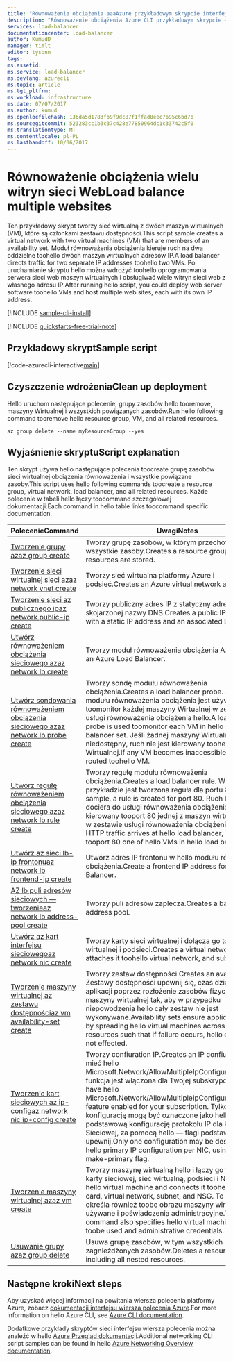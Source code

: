 ```yaml
---
title: "Równoważenie obciążenia aaaAzure przykładowym skrypcie interfejsu wiersza polecenia — wiele witryn sieci Web z wiersza polecenia platformy Azure hello | Dokumentacja firmy Microsoft"
description: "Równoważenie obciążenia Azure CLI przykładowym skrypcie — wiele witryn sieci Web toohello tej samej maszyny wirtualnej"
services: load-balancer
documentationcenter: load-balancer
author: KumudD
manager: timlt
editor: tysonn
tags: 
ms.assetid: 
ms.service: load-balancer
ms.devlang: azurecli
ms.topic: article
ms.tgt_pltfrm: 
ms.workload: infrastructure
ms.date: 07/07/2017
ms.author: kumud
ms.openlocfilehash: 136da5d1783fb9f9dc87f1ffad8eec7b95c6bd7b
ms.sourcegitcommit: 523283cc1b3c37c428e77850964dc1c33742c5f0
ms.translationtype: MT
ms.contentlocale: pl-PL
ms.lasthandoff: 10/06/2017
---
```

# <a name="load-balance-multiple-websites"></a><span data-ttu-id="39087-103">Równoważenie obciążenia wielu witryn sieci Web</span><span class="sxs-lookup"><span data-stu-id="39087-103">Load balance multiple websites</span></span>

<span data-ttu-id="39087-104">Ten przykładowy skrypt tworzy sieć wirtualną z dwóch maszyn wirtualnych (VM), które są członkami zestawu dostępności.</span><span class="sxs-lookup"><span data-stu-id="39087-104">This script sample creates a virtual network with two virtual machines (VM) that are members of an availability set.</span></span> <span data-ttu-id="39087-105">Moduł równoważenia obciążenia kieruje ruch na dwa oddzielne toohello dwóch maszyn wirtualnych adresów IP.</span><span class="sxs-lookup"><span data-stu-id="39087-105">A load balancer directs traffic for two separate IP addresses toohello two VMs.</span></span> <span data-ttu-id="39087-106">Po uruchamianie skryptu hello można wdrożyć toohello oprogramowania serwera sieci web maszyn wirtualnych i obsługiwać wiele witryn sieci web z własnego adresu IP.</span><span class="sxs-lookup"><span data-stu-id="39087-106">After running hello script, you could deploy web server software toohello VMs and host multiple web sites, each with its own IP address.</span></span>

[!INCLUDE [sample-cli-install](../../../includes/sample-cli-install.md)]

[!INCLUDE [quickstarts-free-trial-note](../../../includes/quickstarts-free-trial-note.md)]

## <a name="sample-script"></a><span data-ttu-id="39087-107">Przykładowy skrypt</span><span class="sxs-lookup"><span data-stu-id="39087-107">Sample script</span></span>


[!code-azurecli-interactive[main](../../../cli_scripts/load-balancer/load-balance-multiple-web-sites-vm/load-balance-multiple-web-sites-vm.sh  "Load balance multiple web sites")]

## <a name="clean-up-deployment"></a><span data-ttu-id="39087-108">Czyszczenie wdrożenia</span><span class="sxs-lookup"><span data-stu-id="39087-108">Clean up deployment</span></span> 

<span data-ttu-id="39087-109">Hello uruchom następujące polecenie, grupy zasobów hello tooremove, maszyny Wirtualnej i wszystkich powiązanych zasobów.</span><span class="sxs-lookup"><span data-stu-id="39087-109">Run hello following command tooremove hello resource group, VM, and all related resources.</span></span>

```azurecli
az group delete --name myResourceGroup --yes
```

## <a name="script-explanation"></a><span data-ttu-id="39087-110">Wyjaśnienie skryptu</span><span class="sxs-lookup"><span data-stu-id="39087-110">Script explanation</span></span>

<span data-ttu-id="39087-111">Ten skrypt używa hello następujące polecenia toocreate grupę zasobów sieci wirtualnej obciążenia równoważenia i wszystkie powiązane zasoby.</span><span class="sxs-lookup"><span data-stu-id="39087-111">This script uses hello following commands toocreate a resource group, virtual network, load balancer, and all related resources.</span></span> <span data-ttu-id="39087-112">Każde polecenie w tabeli hello łączy toocommand szczegółowej dokumentacji.</span><span class="sxs-lookup"><span data-stu-id="39087-112">Each command in hello table links toocommand specific documentation.</span></span>

| <span data-ttu-id="39087-113">Polecenie</span><span class="sxs-lookup"><span data-stu-id="39087-113">Command</span></span> | <span data-ttu-id="39087-114">Uwagi</span><span class="sxs-lookup"><span data-stu-id="39087-114">Notes</span></span> |
|---|---|
| [<span data-ttu-id="39087-115">Tworzenie grupy az</span><span class="sxs-lookup"><span data-stu-id="39087-115">az group create</span></span>](https://docs.microsoft.com/cli/azure/group#create) | <span data-ttu-id="39087-116">Tworzy grupę zasobów, w którym przechowywane są wszystkie zasoby.</span><span class="sxs-lookup"><span data-stu-id="39087-116">Creates a resource group in which all resources are stored.</span></span> |
| [<span data-ttu-id="39087-117">Tworzenie sieci wirtualnej sieci az</span><span class="sxs-lookup"><span data-stu-id="39087-117">az network vnet create</span></span>](https://docs.microsoft.com/cli/azure/network/vnet#create) | <span data-ttu-id="39087-118">Tworzy sieć wirtualna platformy Azure i podsieć.</span><span class="sxs-lookup"><span data-stu-id="39087-118">Creates an Azure virtual network and subnet.</span></span> |
| [<span data-ttu-id="39087-119">Tworzenie sieci az publicznego ip</span><span class="sxs-lookup"><span data-stu-id="39087-119">az network public-ip create</span></span>](https://docs.microsoft.com/cli/azure/network/public-ip#create) | <span data-ttu-id="39087-120">Tworzy publiczny adres IP z statyczny adres IP i skojarzonej nazwy DNS.</span><span class="sxs-lookup"><span data-stu-id="39087-120">Creates a public IP address with a static IP address and an associated DNS name.</span></span> |
| [<span data-ttu-id="39087-121">Utwórz równoważeniem obciążenia sieciowego az</span><span class="sxs-lookup"><span data-stu-id="39087-121">az network lb create</span></span>](https://docs.microsoft.com/cli/azure/network/lb#create) | <span data-ttu-id="39087-122">Tworzy moduł równoważenia obciążenia Azure.</span><span class="sxs-lookup"><span data-stu-id="39087-122">Creates an Azure Load Balancer.</span></span> |
| [<span data-ttu-id="39087-123">Utwórz sondowania równoważeniem obciążenia sieciowego az</span><span class="sxs-lookup"><span data-stu-id="39087-123">az network lb probe create</span></span>](https://docs.microsoft.com/cli/azure/network/lb/probe#create) | <span data-ttu-id="39087-124">Tworzy sondę modułu równoważenia obciążenia.</span><span class="sxs-lookup"><span data-stu-id="39087-124">Creates a load balancer probe.</span></span> <span data-ttu-id="39087-125">Sondę modułu równoważenia obciążenia jest używany toomonitor każdej maszyny Wirtualnej w zestawie usługi równoważenia obciążenia hello.</span><span class="sxs-lookup"><span data-stu-id="39087-125">A load balancer probe is used toomonitor each VM in hello load balancer set.</span></span> <span data-ttu-id="39087-126">Jeśli żadnej maszyny Wirtualnej staje się niedostępny, ruch nie jest kierowany toohello maszyny Wirtualnej.</span><span class="sxs-lookup"><span data-stu-id="39087-126">If any VM becomes inaccessible, traffic is not routed toohello VM.</span></span> |
| [<span data-ttu-id="39087-127">Utwórz regułę równoważeniem obciążenia sieciowego az</span><span class="sxs-lookup"><span data-stu-id="39087-127">az network lb rule create</span></span>](https://docs.microsoft.com/cli/azure/network/lb/rule#create) | <span data-ttu-id="39087-128">Tworzy regułę modułu równoważenia obciążenia.</span><span class="sxs-lookup"><span data-stu-id="39087-128">Creates a load balancer rule.</span></span> <span data-ttu-id="39087-129">W tym przykładzie jest tworzona reguła dla portu 80.</span><span class="sxs-lookup"><span data-stu-id="39087-129">In this sample, a rule is created for port 80.</span></span> <span data-ttu-id="39087-130">Ruch HTTP dociera do usługi równoważenia obciążenia hello, jest kierowany tooport 80 jednej z maszyn wirtualnych hello w zestawie usługi równoważenia obciążenia hello.</span><span class="sxs-lookup"><span data-stu-id="39087-130">As HTTP traffic arrives at hello load balancer, it is routed tooport 80 one of hello VMs in hello load balancer set.</span></span> |
| [<span data-ttu-id="39087-131">Utwórz az sieci lb-ip frontonu</span><span class="sxs-lookup"><span data-stu-id="39087-131">az network lb frontend-ip create</span></span>](https://docs.microsoft.com/cli/azure/network/lb/frontend-ip#create) | <span data-ttu-id="39087-132">Utwórz adres IP frontonu w hello modułu równoważenia obciążenia.</span><span class="sxs-lookup"><span data-stu-id="39087-132">Create a frontend IP address for hello Load Balancer.</span></span> |
| [<span data-ttu-id="39087-133">AZ lb puli adresów sieciowych — tworzenie</span><span class="sxs-lookup"><span data-stu-id="39087-133">az network lb address-pool create</span></span>](https://docs.microsoft.com/cli/azure/network/lb/address-pool#create) | <span data-ttu-id="39087-134">Tworzy puli adresów zaplecza.</span><span class="sxs-lookup"><span data-stu-id="39087-134">Creates a backend address pool.</span></span> |
| [<span data-ttu-id="39087-135">Utwórz az kart interfejsu sieciowego</span><span class="sxs-lookup"><span data-stu-id="39087-135">az network nic create</span></span>](https://docs.microsoft.com/cli/azure/network/nic#create) | <span data-ttu-id="39087-136">Tworzy karty sieci wirtualnej i dołącza go toohello sieci wirtualnej i podsieci.</span><span class="sxs-lookup"><span data-stu-id="39087-136">Creates a virtual network card and attaches it toohello virtual network, and subnet.</span></span> |
| [<span data-ttu-id="39087-137">Tworzenie maszyny wirtualnej az zestawu dostępności</span><span class="sxs-lookup"><span data-stu-id="39087-137">az vm availability-set create</span></span>](https://docs.microsoft.com/cli/azure/network/lb/rule#create) | <span data-ttu-id="39087-138">Tworzy zestaw dostępności.</span><span class="sxs-lookup"><span data-stu-id="39087-138">Creates an availability set.</span></span> <span data-ttu-id="39087-139">Zestawy dostępności upewnij się, czas działania aplikacji poprzez rozłożenie zasobów fizycznych hello maszyny wirtualnej tak, aby w przypadku niepowodzenia hello cały zestaw nie jest wykonywane.</span><span class="sxs-lookup"><span data-stu-id="39087-139">Availability sets ensure application uptime by spreading hello virtual machines across physical resources such that if failure occurs, hello entire set is not effected.</span></span> |
| [<span data-ttu-id="39087-140">Tworzenie kart sieciowych az ip-config</span><span class="sxs-lookup"><span data-stu-id="39087-140">az network nic ip-config create</span></span>](https://docs.microsoft.com/cli/azure/network/nic/ip-config#create) | <span data-ttu-id="39087-141">Tworzy confiuration IP.</span><span class="sxs-lookup"><span data-stu-id="39087-141">Creates an IP confiuration.</span></span> <span data-ttu-id="39087-142">Musi mieć hello Microsoft.Network/AllowMultipleIpConfigurationsPerNic funkcja jest włączona dla Twojej subskrypcji.</span><span class="sxs-lookup"><span data-stu-id="39087-142">You must have hello Microsoft.Network/AllowMultipleIpConfigurationsPerNic feature enabled for your subscription.</span></span> <span data-ttu-id="39087-143">Tylko jedną konfigurację mogą być oznaczone jako hello podstawową konfigurację protokołu IP dla karty Sieciowej, za pomocą hello — flagi podstawowej upewnij.</span><span class="sxs-lookup"><span data-stu-id="39087-143">Only one configuration may be designated as hello primary IP configuration per NIC, using hello --make-primary flag.</span></span> |
| [<span data-ttu-id="39087-144">Tworzenie maszyny wirtualnej az</span><span class="sxs-lookup"><span data-stu-id="39087-144">az vm create</span></span>](https://docs.microsoft.com/cli/azure/vm/availability-set#create) | <span data-ttu-id="39087-145">Tworzy maszynę wirtualną hello i łączy go toohello karty sieciowej, sieć wirtualną, podsieci i NSG.</span><span class="sxs-lookup"><span data-stu-id="39087-145">Creates hello virtual machine and connects it toohello network card, virtual network, subnet, and NSG.</span></span> <span data-ttu-id="39087-146">To polecenie określa również toobe obrazu maszyny wirtualnej hello używane i poświadczenia administracyjne.</span><span class="sxs-lookup"><span data-stu-id="39087-146">This command also specifies hello virtual machine image toobe used and administrative credentials.</span></span>  |
| [<span data-ttu-id="39087-147">Usuwanie grupy az</span><span class="sxs-lookup"><span data-stu-id="39087-147">az group delete</span></span>](https://docs.microsoft.com/cli/azure/vm/extension#set) | <span data-ttu-id="39087-148">Usuwa grupę zasobów, w tym wszystkich zagnieżdżonych zasobów.</span><span class="sxs-lookup"><span data-stu-id="39087-148">Deletes a resource group including all nested resources.</span></span> |

## <a name="next-steps"></a><span data-ttu-id="39087-149">Następne kroki</span><span class="sxs-lookup"><span data-stu-id="39087-149">Next steps</span></span>

<span data-ttu-id="39087-150">Aby uzyskać więcej informacji na powitania wiersza polecenia platformy Azure, zobacz [dokumentacji interfejsu wiersza polecenia Azure](https://docs.microsoft.com/cli/azure/overview).</span><span class="sxs-lookup"><span data-stu-id="39087-150">For more information on hello Azure CLI, see [Azure CLI documentation](https://docs.microsoft.com/cli/azure/overview).</span></span>

<span data-ttu-id="39087-151">Dodatkowe przykłady skryptów sieci interfejsu wiersza polecenia można znaleźć w hello [Azure Przegląd dokumentacji](../cli-samples.md?toc=%2fazure%2fnetworking%2ftoc.json).</span><span class="sxs-lookup"><span data-stu-id="39087-151">Additional networking CLI script samples can be found in hello [Azure Networking Overview documentation](../cli-samples.md?toc=%2fazure%2fnetworking%2ftoc.json).</span></span>
